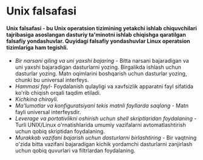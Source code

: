 # Unix falsafasi


#### Unix falsafasi - bu Unix operatsion tizimining yetakchi ishlab chiquvchilari tajribasiga asoslangan dasturiy ta'minotni ishlab chiqishga qaratilgan falsafiy yondashuvlar. Quyidagi falsafiy yondashuvlar Linux operatsion tizimlariga ham tegishli.


- *Bir narsani qiling va uni yaxshi bajaring* - Bitta narsani bajaradigan va uni yaxshi bajaradigan dasturlarni yozing. Birgalikda ishlash uchun dasturlar yozing. Matn oqimlarini boshqarish uchun dasturlar yozing, chunki bu universal interfeys.
- *Hammasi fayl*- Foydalanish qulayligi va xavfsizlik apparatni fayl sifatida ko'rib chiqish orqali taqdim etiladi.
- *Kichkina chiroyli.*
- *Ma'lumotlar va konfiguratsiyani tekis matnli fayllarda saqlang* - Matn fayli universal interfeysdir.
- *Leverage va portativlikni oshirish uchun shell skriptlaridan foydalaning* - Turli UNIX/Linux o'rnatishlarida umumiy vazifalarni avtomatlashtirish uchun qobiq skriptidan foydalaning.
- *Murakkab vazifani bajarish uchun dasturlarni birlashtiring* - Bir vaqtning o'zida bitta vazifani bajaradigan kichik yordamchi dasturlarni zanjirlash uchun qobiq quvurlari va filtrlardan foydalaning.